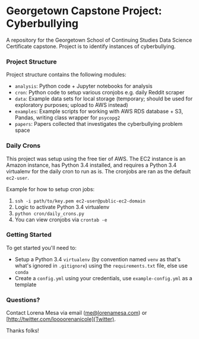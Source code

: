 # Georgetown Capstone Project: Cyberbullying

A repository for the Georgetown School of Continuing Studies Data Science Certificate capstone. Project is to identify instances of cyberbullying.

### Project Structure

Project structure contains the following modules:
- `analysis`: Python code + Jupyter notebooks for analysis
- `cron`: Python code to setup various cronjobs e.g. daily Reddit scraper
- `data`: Example data sets for local storage (temporary; should be used for exploratory purposes; upload to AWS instead)
- `examples`: Example scripts for working with AWS RDS database + S3, Pandas, writing class wrapper for `psycopg2`
- `papers`: Papers collected that investigates the cyberbullying problem space


### Daily Crons

This project was setup using the free tier of AWS. The EC2 instance is an Amazon instance, has Python 3.4 installed, and
requires a Python 3.4 virtualenv for the daily cron to run as is. The cronjobs are ran as the default `ec2-user`. 

Example for how to setup cron jobs:
1. `ssh -i path/to/key.pem ec2-user@public-ec2-domain`
2. Logic to activate Python 3.4 virtualenv
3. `python cron/daily_crons.py`
4. You can view cronjobs via `crontab -e`

### Getting Started

To get started you'll need to:
- Setup a Python 3.4 `virtualenv` (by convention named `venv` as that's what's ignored in `.gitignore`) using the `requirements.txt` file, else use `conda`
- Create a `config.yml` using your credentials, use `example-config.yml` as a template

### Questions?

Contact Lorena Mesa via email (me@lorenamesa.com) or [http://twitter.com/loooorenanicole](Twitter).

Thanks folks! 
